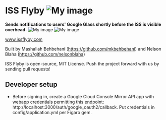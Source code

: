 ISS Flyby ![My image](https://api.travis-ci.org/Groovitation/issflyby.png)
========

**Sends notifications to users' Google Glass shortly before the ISS is visible overhead.**
![My image](http://www.issflyby.com/nexus4_small.png)
![My image](http://www.issflyby.com/iss_dev.jpg)

www.issflyby.com

Built by Mashallah Behbehani (https://github.com/mkbehbehani) and Nelson Blaha (https://github.com/nelsonblaha)

ISS Flyby is open-source, MIT License. Push the project forward with us by sending pull requests!


Developer setup
---------------------

- Before signing in, create a Google Cloud Console Mirror API app with webapp credentials permitting this endpoint: http://localhost:3000/auth/google_oauth2/callback. Put credentials in config/application.yml per Figaro gem.
